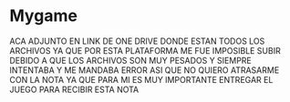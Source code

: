 # Mygame

ACA ADJUNTO EN LINK DE ONE DRIVE DONDE ESTAN TODOS LOS ARCHIVOS YA QUE POR ESTA PLATAFORMA ME FUE IMPOSIBLE SUBIR DEBIDO A QUE LOS ARCHIVOS SON MUY PESADOS Y SIEMPRE INTENTABA Y ME MANDABA ERROR ASI QUE NO QUIERO ATRASARME CON LA NOTA YA  QUE PARA MI ES MUY IMPORTANTE ENTREGAR EL JUEGO PARA RECIBIR ESTA NOTA
